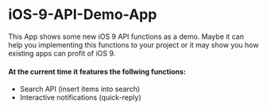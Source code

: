 # iOS-9-API-Demo-App
This App shows some new iOS 9 API functions as a demo. Maybe it can help you implementing this functions to your project or it may show you how existing apps can profit of iOS 9. 

<h4>At the current time it features the follwing functions:</h4>

<ul>

  <li>Search API (insert items into search)</li>
  <li>Interactive notifications (quick-reply)</li>

</ul>
